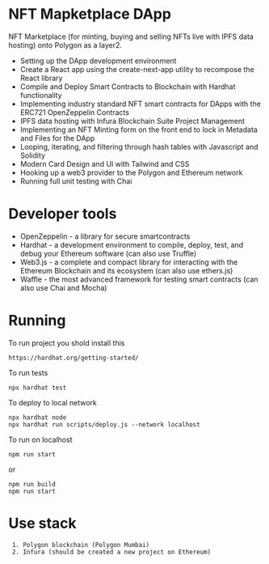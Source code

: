 # NFT Mapketplace DApp

NFT Marketplace (for minting, buying and selling NFTs live with IPFS data hosting) onto Polygon as a layer2.   
- Setting up the DApp development environment
- Create a React app using the create-next-app utility to recompose the React library
- Compile and Deploy Smart Contracts to Blockchain with Hardhat functionality
- Implementing industry standard NFT smart contracts for DApps with the ERC721 OpenZeppelin Contracts
- IPFS data hosting with Infura Blockchain Suite Project Management
- Implementing an NFT Minting form on the front end to lock in Metadata and Files for the DApp
- Looping, iterating, and filtering through hash tables with Javascript and Solidity
- Modern Card Design and UI with Tailwind and CSS
- Hooking up a web3 provider to the Polygon and Ethereum network
- Running full unit testing with Chai

# Developer tools

- OpenZeppelin - a library for secure smartcontracts
- Hardhat - a development environment to compile, deploy, test, and debug your Ethereum software (can also use Truffle)
- Web3.js - a complete and compact library for interacting with the Ethereum Blockchain and its ecosystem (can also use ethers.js)
- Waffle - the most advanced framework for testing smart contracts (can also use Chai and Mocha)


# Running 
To run project you shold install this
```shell
https://hardhat.org/getting-started/
```

To run tests
```shell
npx hardhat test
```

To deploy to local network
```shell
npx hardhat node
npx hardhat run scripts/deploy.js --network localhost
```

To run on localhost
```shell
npm run start
```
or 
```shell
npm run build
npm run start
```

# Use stack

```shell
 1. Polygon blockchain (Polygon Mumbai)
 2. Infura (should be created a new project on Ethereum)
```
